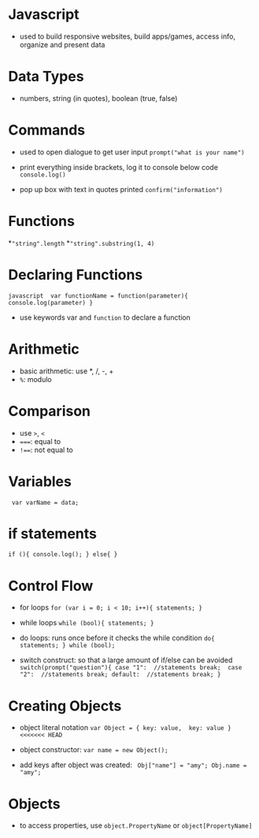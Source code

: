 # Javascript 

* used to build responsive websites, build apps/games, access info, organize and present data 

# Data Types 
* numbers, string (in quotes), boolean (true, false)

# Commands
* used to open dialogue to get user input
`prompt("what is your name")`

* print everything inside brackets, log it to console below code
`console.log()`

* pop up box with text in quotes printed 
`confirm("information")`

# Functions 
*`"string".length`
*`"string".substring(1, 4)`

# Declaring Functions 
``javascript 
var functionName = function(parameter){
		console.log(parameter)
}
``
* use keywords var and `function` to declare a function

# Arithmetic 
* basic arithmetic: use *, /, -, +
* `%`: modulo 

# Comparison 
* use `>`, `<` 
* `===`: equal to
* `!==`: not equal to 

# Variables 
` var varName = data;`

# if statements 
``if (){
		console.log();
}
else{
}``

# Control Flow
* for loops 
``
for (var i = 0; i < 10; i++){
    statements;
}
``

* while loops
``
while (bool){
    statements;
}
``
* do loops: runs once before it checks the while condition
``do{
    statements;
} while (bool); 
``

* switch construct: so that a large amount of if/else can be avoided 
``
switch(prompt("question"){
case "1": 
    //statements
    break; 
case "2": 
    //statements
    break;
default: 
    //statements
    break;
}
``

# Creating Objects
* object literal notation
``var Object = {
    key: value, 
    key: value
}
<<<<<<< HEAD
``

* object constructor: `var name = new Object();`
* add keys after object was created: 
`` 
Obj["name"] = "amy";
Obj.name = "amy";
``

# Objects 
* to access properties, use `object.PropertyName` or `object[PropertyName]`



